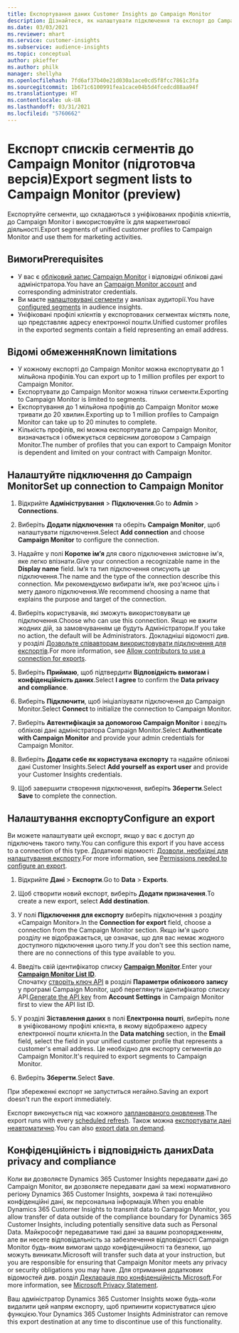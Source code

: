 ```yaml
---
title: Експортування даних Customer Insights до Campaign Monitor
description: Дізнайтеся, як налаштувати підключення та експорт до Campaign Monitor.
ms.date: 03/03/2021
ms.reviewer: mhart
ms.service: customer-insights
ms.subservice: audience-insights
ms.topic: conceptual
author: pkieffer
ms.author: philk
manager: shellyha
ms.openlocfilehash: 7fd6af37b40e21d030a1ace0cd5f8fcc7861c3fa
ms.sourcegitcommit: 1b671c6100991fea1cace04b5d4fcedcd88aa94f
ms.translationtype: HT
ms.contentlocale: uk-UA
ms.lasthandoff: 03/31/2021
ms.locfileid: "5760662"
---
```

# <a name="export-segment-lists-to-campaign-monitor-preview"></a><span data-ttu-id="37dd4-103">Експорт списків сегментів до Campaign Monitor (підготовча версія)</span><span class="sxs-lookup"><span data-stu-id="37dd4-103">Export segment lists to Campaign Monitor (preview)</span></span>

<span data-ttu-id="37dd4-104">Експортуйте сегменти, що складаються з уніфікованих профілів клієнтів, до Campaign Monitor і використовуйте їх для маркетингової діяльності.</span><span class="sxs-lookup"><span data-stu-id="37dd4-104">Export segments of unified customer profiles to Campaign Monitor and use them for marketing activities.</span></span>

## <a name="prerequisites"></a><span data-ttu-id="37dd4-105">Вимоги</span><span class="sxs-lookup"><span data-stu-id="37dd4-105">Prerequisites</span></span>

-   <span data-ttu-id="37dd4-106">У вас є [обліковий запис Campaign Monitor](https://www.campaignmonitor.com/) і відповідні облікові дані адміністратора.</span><span class="sxs-lookup"><span data-stu-id="37dd4-106">You have an [Campaign Monitor account](https://www.campaignmonitor.com/) and corresponding administrator credentials.</span></span>
-   <span data-ttu-id="37dd4-107">Ви маєте [налаштовувані сегменти](segments.md) у аналізах аудиторії.</span><span class="sxs-lookup"><span data-stu-id="37dd4-107">You have [configured segments](segments.md) in audience insights.</span></span>
-   <span data-ttu-id="37dd4-108">Уніфіковані профілі клієнтів у експортованих сегментах містять поле, що представляє адресу електронної пошти.</span><span class="sxs-lookup"><span data-stu-id="37dd4-108">Unified customer profiles in the exported segments contain a field representing an email address.</span></span>

## <a name="known-limitations"></a><span data-ttu-id="37dd4-109">Відомі обмеження</span><span class="sxs-lookup"><span data-stu-id="37dd4-109">Known limitations</span></span>

- <span data-ttu-id="37dd4-110">У кожному експорті до Campaign Monitor можна експортувати до 1 мільйона профілів.</span><span class="sxs-lookup"><span data-stu-id="37dd4-110">You can export up to 1 million profiles per export to Campaign Monitor.</span></span>
- <span data-ttu-id="37dd4-111">Експортувати до Campaign Monitor можна тільки сегменти.</span><span class="sxs-lookup"><span data-stu-id="37dd4-111">Exporting to Campaign Monitor is limited to segments.</span></span>
- <span data-ttu-id="37dd4-112">Експортування до 1 мільйона профілів до Campaign Monitor може тривати до 20 хвилин.</span><span class="sxs-lookup"><span data-stu-id="37dd4-112">Exporting up to 1 million profiles to Campaign Monitor can take up to 20 minutes to complete.</span></span> 
- <span data-ttu-id="37dd4-113">Кількість профілів, які можна експортувати до Campaign Monitor, визначається і обмежується сервісним договором з Campaign Monitor.</span><span class="sxs-lookup"><span data-stu-id="37dd4-113">The number of profiles that you can export to Campaign Monitor is dependent and limited on your contract with Campaign Monitor.</span></span>

## <a name="set-up-connection-to-campaign-monitor"></a><span data-ttu-id="37dd4-114">Налаштуйте підключення до Campaign Monitor</span><span class="sxs-lookup"><span data-stu-id="37dd4-114">Set up connection to Campaign Monitor</span></span>

1. <span data-ttu-id="37dd4-115">Відкрийте **Адміністрування** > **Підключення**.</span><span class="sxs-lookup"><span data-stu-id="37dd4-115">Go to **Admin** > **Connections**.</span></span>

1. <span data-ttu-id="37dd4-116">Виберіть **Додати підключення** та оберіть **Campaign Monitor**, щоб налаштувати підключення.</span><span class="sxs-lookup"><span data-stu-id="37dd4-116">Select **Add connection** and choose **Campaign Monitor** to configure the connection.</span></span>

1. <span data-ttu-id="37dd4-117">Надайте у полі **Коротке ім’я** для свого підключення змістовне ім'я, яке легко впізнати.</span><span class="sxs-lookup"><span data-stu-id="37dd4-117">Give your connection a recognizable name in the **Display name** field.</span></span> <span data-ttu-id="37dd4-118">Ім’я та тип підключення описують це підключення.</span><span class="sxs-lookup"><span data-stu-id="37dd4-118">The name and the type of the connection describe this connection.</span></span> <span data-ttu-id="37dd4-119">Ми рекомендуємо вибирати ім’я, яке роз'яснює ціль і мету даного підключення.</span><span class="sxs-lookup"><span data-stu-id="37dd4-119">We recommend choosing a name that explains the purpose and target of the connection.</span></span>

1. <span data-ttu-id="37dd4-120">Виберіть користувачів, які зможуть використовувати це підключення.</span><span class="sxs-lookup"><span data-stu-id="37dd4-120">Choose who can use this connection.</span></span> <span data-ttu-id="37dd4-121">Якщо не вжити жодних дій, за замовчуванням це будуть Адміністратори.</span><span class="sxs-lookup"><span data-stu-id="37dd4-121">If you take no action, the default will be Administrators.</span></span> <span data-ttu-id="37dd4-122">Докладніші відомості див. у розділі [Дозвольте співавторам використовувати підключення для експортів](connections.md#allow-contributors-to-use-a-connection-for-exports).</span><span class="sxs-lookup"><span data-stu-id="37dd4-122">For more information, see [Allow contributors to use a connection for exports](connections.md#allow-contributors-to-use-a-connection-for-exports).</span></span>

1. <span data-ttu-id="37dd4-123">Виберіть **Приймаю**, щоб підтвердити **Відповідність вимогам і конфіденційність даних**.</span><span class="sxs-lookup"><span data-stu-id="37dd4-123">Select **I agree** to confirm the **Data privacy and compliance**.</span></span>

1. <span data-ttu-id="37dd4-124">Виберіть **Підключити**, щоб ініціалізувати підключення до Campaign Monitor.</span><span class="sxs-lookup"><span data-stu-id="37dd4-124">Select **Connect** to initialize the connection to Campaign Monitor.</span></span>

1. <span data-ttu-id="37dd4-125">Виберіть **Автентифікація за допомогою Campaign Monitor** і введіть облікові дані адміністратора Campaign Monitor.</span><span class="sxs-lookup"><span data-stu-id="37dd4-125">Select **Authenticate with Campaign Monitor** and provide your admin credentials for Campaign Monitor.</span></span>

1. <span data-ttu-id="37dd4-126">Виберіть **Додати себе як користувача експорту** та надайте облікові дані Customer Insights.</span><span class="sxs-lookup"><span data-stu-id="37dd4-126">Select **Add yourself as export user** and provide your Customer Insights credentials.</span></span>

1. <span data-ttu-id="37dd4-127">Щоб завершити створення підключення, виберіть **Зберегти**.</span><span class="sxs-lookup"><span data-stu-id="37dd4-127">Select **Save** to complete the connection.</span></span>

## <a name="configure-an-export"></a><span data-ttu-id="37dd4-128">Налаштування експорту</span><span class="sxs-lookup"><span data-stu-id="37dd4-128">Configure an export</span></span>

<span data-ttu-id="37dd4-129">Ви можете налаштувати цей експорт, якщо у вас є доступ до підключень такого типу.</span><span class="sxs-lookup"><span data-stu-id="37dd4-129">You can configure this export if you have access to a connection of this type.</span></span> <span data-ttu-id="37dd4-130">Додаткові відомості: [Дозволи, необхідні для налаштування експорту](export-destinations.md#set-up-a-new-export).</span><span class="sxs-lookup"><span data-stu-id="37dd4-130">For more information, see [Permissions needed to configure an export](export-destinations.md#set-up-a-new-export).</span></span>

1. <span data-ttu-id="37dd4-131">Відкрийте **Дані** > **Експорти**.</span><span class="sxs-lookup"><span data-stu-id="37dd4-131">Go to **Data** > **Exports**.</span></span>

1. <span data-ttu-id="37dd4-132">Щоб створити новий експорт, виберіть **Додати призначення**.</span><span class="sxs-lookup"><span data-stu-id="37dd4-132">To create a new export, select **Add destination**.</span></span>

1. <span data-ttu-id="37dd4-133">У полі **Підключення для експорту** виберіть підключення з розділу «Campaign Monitor».</span><span class="sxs-lookup"><span data-stu-id="37dd4-133">In the **Connection for export** field, choose a connection from the Campaign Monitor section.</span></span> <span data-ttu-id="37dd4-134">Якщо ім'я цього розділу не відображається, це означає, що для вас немає жодного доступного підключення цього типу.</span><span class="sxs-lookup"><span data-stu-id="37dd4-134">If you don't see this section name, there are no connections of this type available to you.</span></span>

1. <span data-ttu-id="37dd4-135">Введіть свій ідентифікатор списку [**Campaign Monitor**](https://www.campaignmonitor.com/api/getting-started/#your-list-id).</span><span class="sxs-lookup"><span data-stu-id="37dd4-135">Enter your [**Campaign Monitor List ID**](https://www.campaignmonitor.com/api/getting-started/#your-list-id).</span></span>    
   <span data-ttu-id="37dd4-136">Спочатку [створіть ключ API](https://www.campaignmonitor.com/api/getting-started/) в розділі **Параметри облікового запису** у програмі Campaign Monitor, щоб переглянути ідентифікатор списку API.</span><span class="sxs-lookup"><span data-stu-id="37dd4-136">[Generate the API key](https://www.campaignmonitor.com/api/getting-started/) from **Account Settings** in Campaign Monitor first to view the API list ID.</span></span>  

3. <span data-ttu-id="37dd4-137">У розділі **Зіставлення даних** в полі **Електронна пошті**, виберіть поле в уніфікованому профілі клієнта, в якому відображено адресу електронної пошти клієнта.</span><span class="sxs-lookup"><span data-stu-id="37dd4-137">In the **Data matching** section, in the **Email** field, select the field in your unified customer profile that represents a customer's email address.</span></span> <span data-ttu-id="37dd4-138">Це необхідно для експорту сегментів до Campaign Monitor.</span><span class="sxs-lookup"><span data-stu-id="37dd4-138">It's required to export segments to Campaign Monitor.</span></span>

1. <span data-ttu-id="37dd4-139">Виберіть **Зберегти**.</span><span class="sxs-lookup"><span data-stu-id="37dd4-139">Select **Save**.</span></span>

<span data-ttu-id="37dd4-140">При збереженні експорт не запуститься негайно.</span><span class="sxs-lookup"><span data-stu-id="37dd4-140">Saving an export doesn't run the export immediately.</span></span>

<span data-ttu-id="37dd4-141">Експорт виконується під час кожного [запланованого оновлення](system.md#schedule-tab).</span><span class="sxs-lookup"><span data-stu-id="37dd4-141">The export runs with every [scheduled refresh](system.md#schedule-tab).</span></span> <span data-ttu-id="37dd4-142">Також можна [експортувати дані неавтоматично](export-destinations.md#run-exports-on-demand).</span><span class="sxs-lookup"><span data-stu-id="37dd4-142">You can also [export data on demand](export-destinations.md#run-exports-on-demand).</span></span> 


## <a name="data-privacy-and-compliance"></a><span data-ttu-id="37dd4-143">Конфіденційність і відповідність даних</span><span class="sxs-lookup"><span data-stu-id="37dd4-143">Data privacy and compliance</span></span>

<span data-ttu-id="37dd4-144">Коли ви дозволяєте Dynamics 365 Customer Insights передавати дані до Campaign Monitor, ви дозволяєте передавати дані за межі нормативного регіону Dynamics 365 Customer Insights, зокрема й такі потенційно конфіденційні дані, як персональна інформація.</span><span class="sxs-lookup"><span data-stu-id="37dd4-144">When you enable Dynamics 365 Customer Insights to transmit data to Campaign Monitor, you allow transfer of data outside of the compliance boundary for Dynamics 365 Customer Insights, including potentially sensitive data such as Personal Data.</span></span> <span data-ttu-id="37dd4-145">Майкрософт передаватиме такі дані за вашим розпорядженням, але ви несете відповідальність за забезпечення відповідності Campaign Monitor будь-яким вимогам щодо конфіденційності та безпеки, що можуть виникати.</span><span class="sxs-lookup"><span data-stu-id="37dd4-145">Microsoft will transfer such data at your instruction, but you are responsible for ensuring that Campaign Monitor meets any privacy or security obligations you may have.</span></span> <span data-ttu-id="37dd4-146">Для отримання додаткових відомостей див. розділ [Декларація про конфіденційність Microsoft](https://go.microsoft.com/fwlink/?linkid=396732).</span><span class="sxs-lookup"><span data-stu-id="37dd4-146">For more information, see [Microsoft Privacy Statement](https://go.microsoft.com/fwlink/?linkid=396732).</span></span>

<span data-ttu-id="37dd4-147">Ваш адміністратор Dynamics 365 Customer Insights може будь-коли видалити цей напрям експорту, щоб припинити користуватися цією функцією.</span><span class="sxs-lookup"><span data-stu-id="37dd4-147">Your Dynamics 365 Customer Insights Administrator can remove this export destination at any time to discontinue use of this functionality.</span></span>
